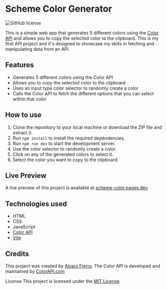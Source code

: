 # Scheme Color Generator

![GitHub license](https://img.shields.io/badge/license-MIT-blue.svg)

This is a simple web app that generates 5 different colors using the [Color API][colorapi] and allows you to copy the selected color to the clipboard. This is my first API project and it's designed to showcase my skills in fetching and manipulating data from an API.

## Features

- Generates 5 different colors using the Color API
- Allows you to copy the selected color to the clipboard
- Uses an input type color selector to randomly create a color
- Calls the Color API to fetch the different options that you can select within that color

## How to use

1. Clone the repository to your local machine or download the ZIP file and extract it.
2. Run `npm install` to install the required dependencies.
3. Run `npm run dev` to start the development server.
4. Use the color selector to randomly create a color.
5. Click on any of the generated colors to select it.
6. Select the color you want to copy to the clipboard.

## Live Preview
A live preview of this project is available at [scheme-color.pages.dev][preview-scheme-color]

## Technologies used

- HTML
- CSS
- JavaScript
- [Color API][colorapi]
- [Vite][vite]

## Credits

This project was created by [Alvaro Fierro][alvarofierro]. The Color API is developed and maintained by [ColorAPI.com][colorapi]

License
This project is licensed under the [MIT License][MIT-license].

<!-- Links -->

[colorapi]: https://www.colorapi.com/
[vite]: https://vitejs.dev/
[alvarofierro]: https://github.com/AlvaroFierro
[preview-scheme-color]: http://scheme-color.pages.dev/
[MIT-license]: https://opensource.org/license/mit/
